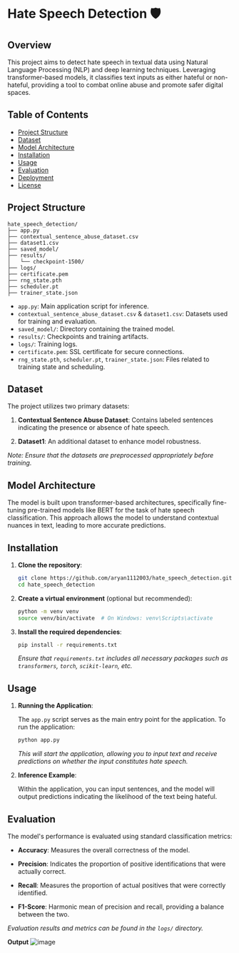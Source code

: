 # Hate Speech Detection 🛡️

## Overview

This project aims to detect hate speech in textual data using Natural Language Processing (NLP) and deep learning techniques. Leveraging transformer-based models, it classifies text inputs as either hateful or non-hateful, providing a tool to combat online abuse and promote safer digital spaces.

## Table of Contents

- [Project Structure](#project-structure)
- [Dataset](#dataset)
- [Model Architecture](#model-architecture)
- [Installation](#installation)
- [Usage](#usage)
- [Evaluation](#evaluation)
- [Deployment](#deployment)
- [License](#license)

## Project Structure

```
hate_speech_detection/
├── app.py
├── contextual_sentence_abuse_dataset.csv
├── dataset1.csv
├── saved_model/
├── results/
│   └── checkpoint-1500/
├── logs/
├── certificate.pem
├── rng_state.pth
├── scheduler.pt
├── trainer_state.json
```

- `app.py`: Main application script for inference.
- `contextual_sentence_abuse_dataset.csv` & `dataset1.csv`: Datasets used for training and evaluation.
- `saved_model/`: Directory containing the trained model.
- `results/`: Checkpoints and training artifacts.
- `logs/`: Training logs.
- `certificate.pem`: SSL certificate for secure connections.
- `rng_state.pth`, `scheduler.pt`, `trainer_state.json`: Files related to training state and scheduling.

## Dataset

The project utilizes two primary datasets:

1. **Contextual Sentence Abuse Dataset**: Contains labeled sentences indicating the presence or absence of hate speech.

2. **Dataset1**: An additional dataset to enhance model robustness.

*Note: Ensure that the datasets are preprocessed appropriately before training.*

## Model Architecture

The model is built upon transformer-based architectures, specifically fine-tuning pre-trained models like BERT for the task of hate speech classification. This approach allows the model to understand contextual nuances in text, leading to more accurate predictions.

## Installation

1. **Clone the repository**:

   ```bash
   git clone https://github.com/aryan1112003/hate_speech_detection.git
   cd hate_speech_detection
   ```

2. **Create a virtual environment** (optional but recommended):

   ```bash
   python -m venv venv
   source venv/bin/activate  # On Windows: venv\Scripts\activate
   ```

3. **Install the required dependencies**:

   ```bash
   pip install -r requirements.txt
   ```

   *Ensure that `requirements.txt` includes all necessary packages such as `transformers`, `torch`, `scikit-learn`, etc.*

## Usage

1. **Running the Application**:

   The `app.py` script serves as the main entry point for the application. To run the application:

   ```bash
   python app.py
   ```

   *This will start the application, allowing you to input text and receive predictions on whether the input constitutes hate speech.*

2. **Inference Example**:

   Within the application, you can input sentences, and the model will output predictions indicating the likelihood of the text being hateful.

## Evaluation

The model's performance is evaluated using standard classification metrics:

- **Accuracy**: Measures the overall correctness of the model.

- **Precision**: Indicates the proportion of positive identifications that were actually correct.

- **Recall**: Measures the proportion of actual positives that were correctly identified.

- **F1-Score**: Harmonic mean of precision and recall, providing a balance between the two.

*Evaluation results and metrics can be found in the `logs/` directory.*

**Output**
![image](https://github.com/user-attachments/assets/6f6ee996-58f4-4fd8-a755-322cb35e6394)

